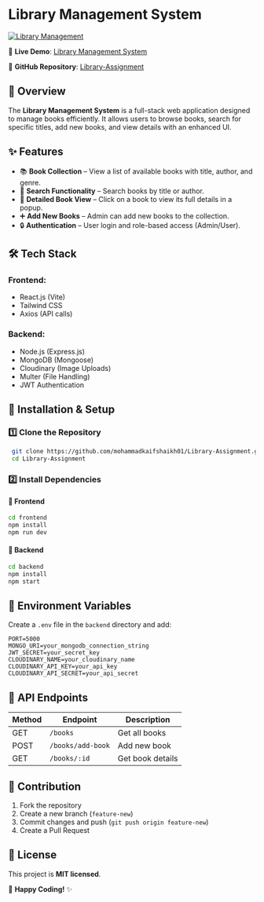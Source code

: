 # Library Management System

[![Library Management](https://img.shields.io/badge/Library-Management-brightgreen)](https://library-assignment-zeta.vercel.app/)

📌 **Live Demo**: [Library Management System](https://library-assignment-zeta.vercel.app/)

📌 **GitHub Repository**: [Library-Assignment](https://github.com/mohammadkaifshaikh01/Library-Assignment)

## 📖 Overview
The **Library Management System** is a full-stack web application designed to manage books efficiently. It allows users to browse books, search for specific titles, add new books, and view details with an enhanced UI.

## ✨ Features
- 📚 **Book Collection** – View a list of available books with title, author, and genre.
- 🔎 **Search Functionality** – Search books by title or author.
- 📖 **Detailed Book View** – Click on a book to view its full details in a popup.
- ➕ **Add New Books** – Admin can add new books to the collection.
- 🔒 **Authentication** – User login and role-based access (Admin/User).

## 🛠 Tech Stack
### **Frontend:**
- React.js (Vite)
- Tailwind CSS
- Axios (API calls)

### **Backend:**
- Node.js (Express.js)
- MongoDB (Mongoose)
- Cloudinary (Image Uploads)
- Multer (File Handling)
- JWT Authentication

## 🚀 Installation & Setup
### **1️⃣ Clone the Repository**
```sh
 git clone https://github.com/mohammadkaifshaikh01/Library-Assignment.git
 cd Library-Assignment
```

### **2️⃣ Install Dependencies**
#### 📌 **Frontend**
```sh
cd frontend
npm install
npm run dev
```
#### 📌 **Backend**
```sh
cd backend
npm install
npm start
```

## 🔧 Environment Variables
Create a `.env` file in the `backend` directory and add:
```env
PORT=5000
MONGO_URI=your_mongodb_connection_string
JWT_SECRET=your_secret_key
CLOUDINARY_NAME=your_cloudinary_name
CLOUDINARY_API_KEY=your_api_key
CLOUDINARY_API_SECRET=your_api_secret
```

## 🎯 API Endpoints
| Method | Endpoint          | Description        |
|--------|------------------|--------------------|
| GET    | `/books`         | Get all books     |
| POST   | `/books/add-book`         | Add new book      |
| GET    | `/books/:id`     | Get book details  |

## 📌 Contribution
1. Fork the repository
2. Create a new branch (`feature-new`)
3. Commit changes and push (`git push origin feature-new`)
4. Create a Pull Request

## 📜 License
This project is **MIT licensed**.

🚀 **Happy Coding!** ✨

